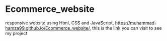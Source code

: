# Ecommerce_website
responsive website using Html, CSS and JavaScript, https://muhammad-hamza99.github.io/Ecommerce_website/, this is the link you can visit to see my project
